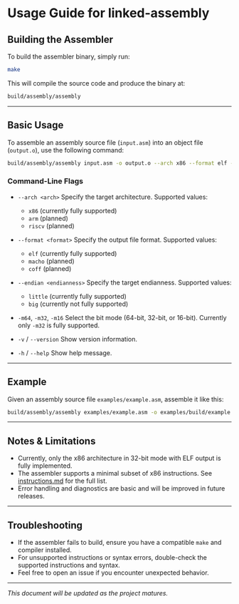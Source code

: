 # Usage Guide for linked-assembly

## Building the Assembler

To build the assembler binary, simply run:

```bash
make
````

This will compile the source code and produce the binary at:

```bash
build/assembly/assembly
```

---

## Basic Usage

To assemble an assembly source file (`input.asm`) into an object file (`output.o`), use the following command:

```bash
build/assembly/assembly input.asm -o output.o --arch x86 --format elf -m32
```

### Command-Line Flags

* `--arch <arch>`
  Specify the target architecture. Supported values:

  * `x86` (currently fully supported)
  * `arm` (planned)
  * `riscv` (planned)

* `--format <format>`
  Specify the output file format. Supported values:

  * `elf` (currently fully supported)
  * `macho` (planned)
  * `coff` (planned)

* `--endian <endianness>`
  Specify the target endianness. Supported values:

  * `little` (currently fully supported)
  * `big` (currently not fully supported)

* `-m64`, `-m32`, `-m16`
  Select the bit mode (64-bit, 32-bit, or 16-bit). Currently only `-m32` is fully supported.

* `-v` / `--version`
  Show version information.

* `-h` / `--help`
  Show help message.

---

## Example

Given an assembly source file `examples/example.asm`, assemble it like this:

```bash
build/assembly/assembly examples/example.asm -o examples/build/example.o --arch x86 --format elf -m32
```

---

## Notes & Limitations

* Currently, only the x86 architecture in 32-bit mode with ELF output is fully implemented.
* The assembler supports a minimal subset of x86 instructions. See [instructions.md](instructions.md) for the full list.
* Error handling and diagnostics are basic and will be improved in future releases.

---

## Troubleshooting

* If the assembler fails to build, ensure you have a compatible `make` and compiler installed.
* For unsupported instructions or syntax errors, double-check the supported instructions and syntax.
* Feel free to open an issue if you encounter unexpected behavior.

---

*This document will be updated as the project matures.*
